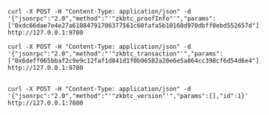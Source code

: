 



    curl -X POST -H "Content-Type: application/json" -d '{"jsonrpc":"2.0","method":"'"zkbtc_proofInfo"'","params":["0xdc66dae7e4e27a61884791706377561c60fafa5b10160d970dbff0ebd552657d"],"id":1}' http://127.0.0.1:9780
    
    curl -X POST -H "Content-Type: application/json" -d '{"jsonrpc":"2.0","method":"'"zkbtc_transaction"'","params":["0x6deff065bbaf2c9e9c12faf1d841d1f0b96502a20e6e5a864cc398cf6d54d6e4"],"id":1}' http://127.0.0.1:9780


    curl -X POST -H "Content-Type: application/json" -d '{"jsonrpc":"2.0","method":"'"zkbtc_version"'","params":[],"id":1}' http://127.0.0.1:7880
    
